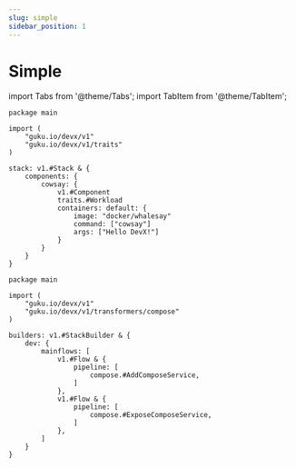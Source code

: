 ```yaml
---
slug: simple
sidebar_position: 1
---
```


# Simple

import Tabs from '@theme/Tabs';
import TabItem from '@theme/TabItem';

<Tabs>
  <TabItem value="stack.cue" label="stack.cue" default>

```cue
package main

import (
	"guku.io/devx/v1"
	"guku.io/devx/v1/traits"
)

stack: v1.#Stack & {
	components: {
		cowsay: {
			v1.#Component
			traits.#Workload
			containers: default: {
				image: "docker/whalesay"
				command: ["cowsay"]
				args: ["Hello DevX!"]
			}
		}
	}
}
```

  </TabItem>
  <TabItem value="builder.cue" label="builder.cue">

```cue
package main

import (
	"guku.io/devx/v1"
	"guku.io/devx/v1/transformers/compose"
)

builders: v1.#StackBuilder & {
	dev: {
		mainflows: [
			v1.#Flow & {
				pipeline: [
					compose.#AddComposeService,
				]
			},
			v1.#Flow & {
				pipeline: [
					compose.#ExposeComposeService,
				]
			},
		]
	}
}
```

  </TabItem>
</Tabs>